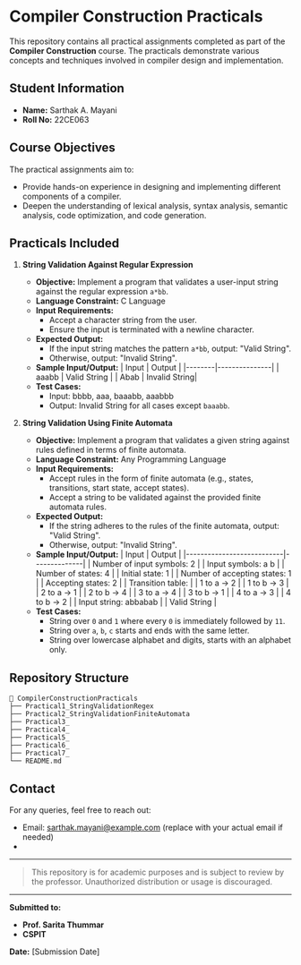 # Compiler Construction Practicals

This repository contains all practical assignments completed as part of the **Compiler Construction** course. The practicals demonstrate various concepts and techniques involved in compiler design and implementation.

## Student Information
- **Name:** Sarthak A. Mayani
- **Roll No:** 22CE063

## Course Objectives
The practical assignments aim to:
- Provide hands-on experience in designing and implementing different components of a compiler.
- Deepen the understanding of lexical analysis, syntax analysis, semantic analysis, code optimization, and code generation.

## Practicals Included

1. **String Validation Against Regular Expression**
   - **Objective:** Implement a program that validates a user-input string against the regular expression `a*bb`.
   - **Language Constraint:** C Language
   - **Input Requirements:**
     - Accept a character string from the user.
     - Ensure the input is terminated with a newline character.
   - **Expected Output:**
     - If the input string matches the pattern `a*bb`, output: "Valid String".
     - Otherwise, output: "Invalid String".
   - **Sample Input/Output:**
     | Input  | Output        |
     |--------|---------------|
     | aaabb  | Valid String  |
     | Abab   | Invalid String|
   - **Test Cases:**
     - Input: bbbb, aaa, baaabb, aaabbb
     - Output: Invalid String for all cases except `baaabb`.

2. **String Validation Using Finite Automata**
   - **Objective:** Implement a program that validates a given string against rules defined in terms of finite automata.
   - **Language Constraint:** Any Programming Language
   - **Input Requirements:**
     - Accept rules in the form of finite automata (e.g., states, transitions, start state, accept states).
     - Accept a string to be validated against the provided finite automata rules.
   - **Expected Output:**
     - If the string adheres to the rules of the finite automata, output: "Valid String".
     - Otherwise, output: "Invalid String".
   - **Sample Input/Output:**
     | Input                     | Output       |
     |---------------------------|--------------|
     | Number of input symbols: 2              |
     | Input symbols: a b                      |
     | Number of states: 4                     |
     | Initial state: 1                        |
     | Number of accepting states: 1           |
     | Accepting states: 2                     |
     | Transition table:                       |
     | 1 to a -> 2                             |
     | 1 to b -> 3                             |
     | 2 to a -> 1                             |
     | 2 to b -> 4                             |
     | 3 to a -> 4                             |
     | 3 to b -> 1                             |
     | 4 to a -> 3                             |
     | 4 to b -> 2                             |
     | Input string: abbabab                   |
     | Valid String                            |
   - **Test Cases:**
     - String over `0` and `1` where every `0` is immediately followed by `11`.
     - String over `a`, `b`, `c` starts and ends with the same letter.
     - String over lowercase alphabet and digits, starts with an alphabet only.

## Repository Structure
```
📁 CompilerConstructionPracticals
├── Practical1_StringValidationRegex
├── Practical2_StringValidationFiniteAutomata
├── Practical3_
├── Practical4_
├── Practical5_
├── Practical6_
├── Practical7_
└── README.md
```

## Contact
For any queries, feel free to reach out:
- Email: sarthak.mayani@example.com (replace with your actual email if needed)
- 
---

> This repository is for academic purposes and is subject to review by the professor. Unauthorized distribution or usage is discouraged.

---

**Submitted to:**
- **Prof. Sarita Thummar**
- **CSPIT**

**Date:** [Submission Date]
